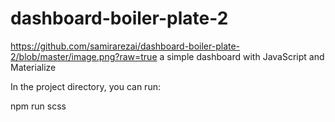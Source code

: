 # dashboard-boiler-plate-2

https://github.com/samirarezai/dashboard-boiler-plate-2/blob/master/image.png?raw=true
a simple dashboard with JavaScript and Materialize

In the project directory, you can run:

npm run scss

